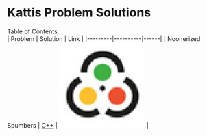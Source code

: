 # Kattis Problem Solutions
Table of Contents
<br/>
| Problem | Solution | Link |
|---------|----------|------|
| Noonerized Spumbers | <a href="https://www.w3schools.com">C++</a> |
[<img src="kattis logo.jpg">](https://open.kattis.com/problems/noonerizedspumbers) |
